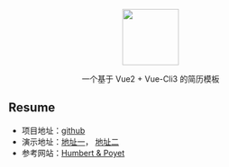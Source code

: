 <html>
<p align="center">
    <a href="https://github.com/eeewl1250/resume">
        <img src="https://i.loli.net/2019/02/24/5c724b34408f5.png" width="100px">
    </a>
</p>
<p align="center">一个基于 Vue2 + Vue-Cli3 的简历模板</p>
</html>

## Resume
- 项目地址：[github](https://github.com/eeewl1250/resume)
- 演示地址：[地址一](http://eeewl1250.gitee.io/resume)， [地址二](https://eeewl1250.github.io/resume/)
- 参考网站：[Humbert & Poyet](https://humbertpoyet.com)
